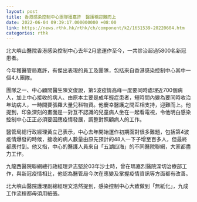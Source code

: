 ```yaml
---
layout: post
title: 香港感染控制中心團隊獲嘉許　醫護稱迎難而上
date: 2022-06-04 09:39:17.000000000 +08:00
link: https://news.rthk.hk/rthk/ch/component/k2/1651539-20220604.htm
categories: rthk
---
```


北大嶼山醫院香港感染控制中心去年2月底運作至今，一共診治超過5800名新冠患者。

今年獲醫管局嘉許，有傑出表現的員工及團隊，包括來自香港感染控制中心其中一個4人團隊。

團隊之一、中心顧問醫生陳文俊說，第5波疫情高峰一度要同時處理近700個病人，加上中心接收的病人、由原本主要是成年輕症患者，短時間內變為要同時收治年幼病人，一時間要張羅大量兒科物資。他慶幸醫護之間互相支持，迎難而上。他提到，印象深刻的畫面是一對互不認識的兒童病人坐在一起看電視，令他明白感染控制中心正正必須要因應疫情發展，調整對照顧病人的工作。 

醫管局總行政經理黃立己表示，中心去年開始運作初期面對很多難題，包括第4波疫情爆發的時候，接收的病人數量由原先預計的48人一下子增至百多人，但最終都應付到。他又指，中心的醫護人員來自「五湖四海」的不同醫院聯網，大家都盡力工作。

九龍西醫院聯網總行政經理尹志堅於03年沙士時，曾在瑪嘉烈醫院深切治療部工作，與新冠疫情相比，他認為醫管局今次在應變及掌握疫情資訊等方面都有改善。

北大嶼山醫院護理副總經理文浩然提到，感染控制中心大致做到「無紙化」，九成工作流程都毋須用紙張。
